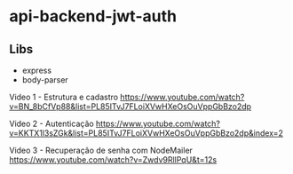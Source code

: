# api-backend-jwt-auth


## Libs

- express
- body-parser


Video 1 - Estrutura e cadastro
https://www.youtube.com/watch?v=BN_8bCfVp88&list=PL85ITvJ7FLoiXVwHXeOsOuVppGbBzo2dp

Video 2 - Autenticação 
https://www.youtube.com/watch?v=KKTX1l3sZGk&list=PL85ITvJ7FLoiXVwHXeOsOuVppGbBzo2dp&index=2

Video 3 - Recuperação de senha com NodeMailer
https://www.youtube.com/watch?v=Zwdv9RllPqU&t=12s